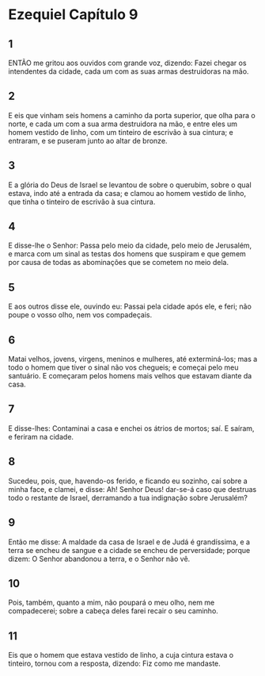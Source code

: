 # Ezequiel Capítulo 9

## 1
ENTÃO me gritou aos ouvidos com grande voz, dizendo: Fazei chegar os intendentes da cidade, cada um com as suas armas destruidoras na mão.

## 2
E eis que vinham seis homens a caminho da porta superior, que olha para o norte, e cada um com a sua arma destruidora na mão, e entre eles um homem vestido de linho, com um tinteiro de escrivão à sua cintura; e entraram, e se puseram junto ao altar de bronze.

## 3
E a glória do Deus de Israel se levantou de sobre o querubim, sobre o qual estava, indo até a entrada da casa; e clamou ao homem vestido de linho, que tinha o tinteiro de escrivão à sua cintura.

## 4
E disse-lhe o Senhor: Passa pelo meio da cidade, pelo meio de Jerusalém, e marca com um sinal as testas dos homens que suspiram e que gemem por causa de todas as abominações que se cometem no meio dela.

## 5
E aos outros disse ele, ouvindo eu: Passai pela cidade após ele, e feri; não poupe o vosso olho, nem vos compadeçais.

## 6
Matai velhos, jovens, virgens, meninos e mulheres, até exterminá-los; mas a todo o homem que tiver o sinal não vos chegueis; e começai pelo meu santuário. E começaram pelos homens mais velhos que estavam diante da casa.

## 7
E disse-lhes: Contaminai a casa e enchei os átrios de mortos; saí. E saíram, e feriram na cidade.

## 8
Sucedeu, pois, que, havendo-os ferido, e ficando eu sozinho, caí sobre a minha face, e clamei, e disse: Ah! Senhor Deus! dar-se-á caso que destruas todo o restante de Israel, derramando a tua indignação sobre Jerusalém?

## 9
Então me disse: A maldade da casa de Israel e de Judá é grandíssima, e a terra se encheu de sangue e a cidade se encheu de perversidade; porque dizem: O Senhor abandonou a terra, e o Senhor não vê.

## 10
Pois, também, quanto a mim, não poupará o meu olho, nem me compadecerei; sobre a cabeça deles farei recair o seu caminho.

## 11
Eis que o homem que estava vestido de linho, a cuja cintura estava o tinteiro, tornou com a resposta, dizendo: Fiz como me mandaste.

